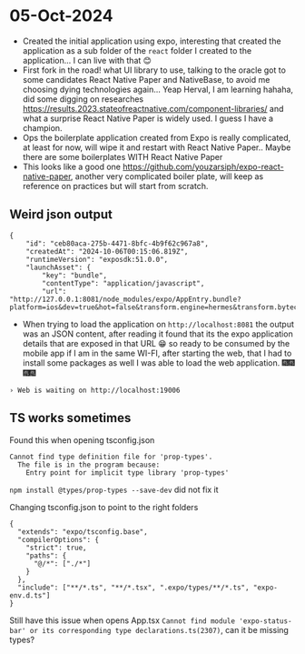 # 05-Oct-2024
- Created the initial application using expo, interesting that created the application as a sub folder of the `react` folder I created to the application... I can live with that 😊
- First fork in the road! what UI library to use, talking to the oracle got to some candidates React Native Paper and NativeBase, to avoid me choosing dying technologies again... Yeap Herval, I am learning hahaha, did some digging on researches https://results.2023.stateofreactnative.com/component-libraries/ and what a surprise React Native Paper is widely used. I guess I have a champion.
- Ops the boilerplate application created from Expo is really complicated, at least for now, will wipe it and restart with React Native Paper.. Maybe there are some boilerplates WITH React Native Paper
- This looks like a good one https://github.com/youzarsiph/expo-react-native-paper, another very complicated boiler plate, will keep as reference on practices but will start from scratch.

## Weird json output 
```
{
    "id": "ceb80aca-275b-4471-8bfc-4b9f62c967a8",
    "createdAt": "2024-10-06T00:15:06.819Z",
    "runtimeVersion": "exposdk:51.0.0",
    "launchAsset": {
        "key": "bundle",
        "contentType": "application/javascript",
        "url": "http://127.0.0.1:8081/node_modules/expo/AppEntry.bundle?platform=ios&dev=true&hot=false&transform.engine=hermes&transform.bytecode=true&transform.routerRoot=app"
```
- When trying to load the application on `http://localhost:8081` the output was an JSON content, after reading it found that its the expo application details that are exposed in that URL 😁 so ready to be consumed by the mobile app if I am in the same WI-FI, after starting the web, that I had to install some packages as well I was able to load the web application. 🎆🎆🎆🎆

```
› Web is waiting on http://localhost:19006
```

## TS works sometimes

Found this when opening tsconfig.json
```
Cannot find type definition file for 'prop-types'.
  The file is in the program because:
    Entry point for implicit type library 'prop-types'
```

`npm install @types/prop-types --save-dev` did not fix it

Changing tsconfig.json to point to the right folders

```
{
  "extends": "expo/tsconfig.base",
  "compilerOptions": {
    "strict": true,
    "paths": {
      "@/*": ["./*"]
    }
  },
  "include": ["**/*.ts", "**/*.tsx", ".expo/types/**/*.ts", "expo-env.d.ts"]
}
``` 

Still have this issue when opens App.tsx `Cannot find module 'expo-status-bar' or its corresponding type declarations.ts(2307)`, can it be missing types?